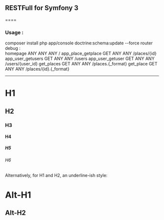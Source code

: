 ## RESTFull for Symfony 3
====

### Usage : 
composer install 
php app/console doctrine:schema:update --force
router debug :   
  homepage                   ANY      ANY      ANY    /
  app_place_getplace         GET      ANY      ANY    /places/{id}
  app_user_getusers          GET      ANY      ANY    /users
  app_user_getuser           GET      ANY      ANY    /users/{user_id}
  get_places                 GET      ANY      ANY    /places.{_format}
  get_place                  GET      ANY      ANY    /places/{id}.{_format}
 -------------------------- -------- -------- ------ ---------------------------
 
 
 # H1
## H2
### H3
#### H4
##### H5
###### H6

Alternatively, for H1 and H2, an underline-ish style:

Alt-H1
======

Alt-H2
------
